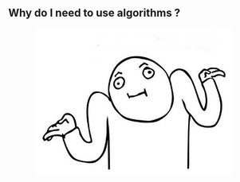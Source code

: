 ## Why do I need to use algorithms ?

<p style="text-align: center"><img width="400" src="./assets/i-dont-know.jpg" /></p>

